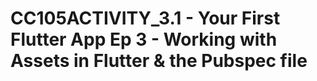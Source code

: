 # CC105ACTIVITY_3.1 - Your First Flutter App Ep 3 - Working with Assets in Flutter & the Pubspec file
